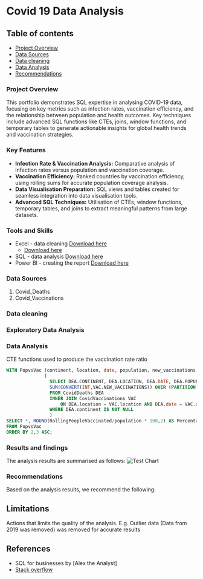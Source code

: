 # Covid 19 Data Analysis

## Table of contents
- [Project Overview](#project-overview)
- [Data Sources](#date-sources)
- [Data cleaning](#data-cleaning)
- [Data Analysis](#data-analysis)
- [Recommendations](#recommendations)

### Project Overview
This portfolio demonstrates SQL expertise in analysing COVID-19 data, focusing on key metrics such as infection rates, vaccination efficiency, and the relationship between population and health outcomes. Key techniques include advanced SQL functions like CTEs, joins, window functions, and temporary tables to generate actionable insights for global health trends and vaccination strategies.

### Key Features
- **Infection Rate & Vaccination Analysis:** Comparative analysis of infection rates versus population and vaccination coverage.
- **Vaccination Efficiency:** Ranked countries by vaccination efficiency, using rolling sums for accurate population coverage analysis.
- **Data Visualisation Preparation:** SQL views and tables created for seamless integration into data visualisation tools.
- **Advanced SQL Techniques:** Utilisation of CTEs, window functions, temporary tables, and joins to extract meaningful patterns from large datasets.

### Tools and Skills
- Excel - data cleaning [Download here](https://www.microsoft.com)
  - [Download here](https://www.microsoft.com)
- SQL - data analysis [Download here](https://github.com/B77Stefan/Covid-19-Data-SQL-Analysis/blob/2818a5e5c763e4af4ff465813c374069baa7da2c/SQLQuery2.sql)
- Power BI - creating the report [Download here](https://www.microsoft.com)

### Data Sources
1. Covid_Deaths
2. Covid_Vaccinations

### Data cleaning

### Exploratory Data Analysis

### Data Analysis
CTE functions used to produce the vaccination rate ratio
```SQL
WITH PopvsVac (continent, location, date, population, new_vaccinations, RollingPeopleVaccinated) AS
			  (
				SELECT DEA.CONTINENT, DEA.LOCATION, DEA.DATE, DEA.POPULATION, VAC.NEW_VACCINATIONS, 
				SUM(CONVERT(INT,VAC.NEW_VACCINATIONS)) OVER (PARTITION BY DEA.LOCATION ORDER BY DEA.LOCATION, DEA.DATE) AS ROLLINGPEOPLEVACCINATED
				FROM CovidDeaths DEA
				INNER JOIN CovidVaccinations VAC
					ON DEA.location = VAC.location AND DEA.date = VAC.date
				WHERE DEA.continent IS NOT NULL
				)
SELECT *, ROUND(RollingPeopleVaccinated/population * 100,2) AS PercentagePeopleVaccinated
FROM PopvsVac
ORDER BY 2,3 ASC;
```

### Results and findings
The analysis results are summarised as follows:
![Test Chart](https://github.com/B77Stefan/Covid-19-Data-SQL-Analysis/blob/70fb6f0419b85cb994a14c9e029fcd27d91f25e5/test_file.png)

### Recommendations
Based on the analysis results, we recommend the following:

## Limitations
Actions that limits the quality of the analysis. E.g. Outlier data (Data from 2019 was removed) was removed for accurate results

## References
- SQL for businesses by [Alex the Analyst]
- [Stack overflow](https://stackoverflow.com/)
